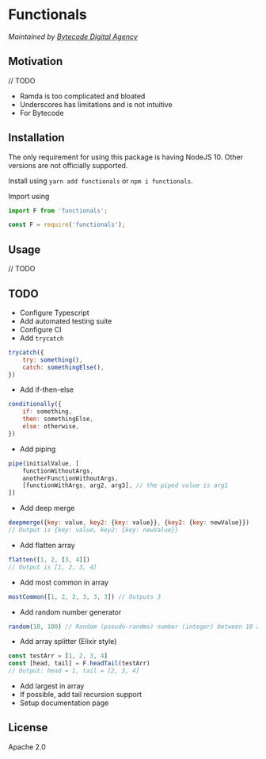 # Functionals

_Maintained by [Bytecode Digital Agency](http://bytecode.nl)_

## Motivation

// TODO

* Ramda is too complicated and bloated
* Underscores has limitations and is not intuitive
* For Bytecode

## Installation

The only requirement for using this package is having NodeJS 10. Other versions
are not officially supported.

Install using `yarn add functionals` or `npm i functionals`.

Import using

```js
import F from 'functionals';
```

```js
const F = require('functionals');
```

## Usage

// TODO

## TODO

* Configure Typescript
* Add automated testing suite
* Configure CI
* Add `trycatch`

```js
trycatch({
    try: something(),
    catch: somethingElse(),
})
```

* Add if-then-else

```js
conditionally({
    if: something,
    then: somethingElse,
    else: otherwise,
})
```

* Add piping

```js
pipe(initialValue, [
    functionWithoutArgs,
    anotherFunctionWithoutArgs,
    [functionWithArgs, arg2, arg3], // the piped value is arg1
])
```

* Add deep merge

```js
deepmerge({key: value, key2: {key: value}}, {key2: {key: newValue}})
// Output is {key: value, key2: {key: newValue}}
```

* Add flatten array

```js
flatten([1, 2, [3, 4]])
// Output is [1, 2, 3, 4]
```

* Add most common in array

```js
mostCommon([1, 2, 2, 3, 3, 3]) // Outputs 3
```

* Add random number generator

```js
random(10, 100) // Random (pseudo-randmo) number (integer) between 10 and 100
```

* Add array splitter (Elixir style)

```js
const testArr = [1, 2, 3, 4]
const [head, tail] = F.headTail(testArr)
// Output: head = 1, tail = [2, 3, 4]
```

* Add largest in array
* If possible, add tail recursion support
* Setup documentation page

## License

Apache 2.0
